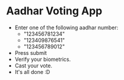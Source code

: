 # Aadhar Voting App

- Enter one of the following aadhar number:
  - "123456781234"
  - "123409876541"
  - "123456789012"
- Press submit
- Verify your biometrics.
- Cast your vote.
- It's all done :D
